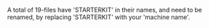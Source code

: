 A total of 19-files have 'STARTERKIT' in their names, and need to be renamed, by replacing 'STARTERKIT' with your 'machine name'.